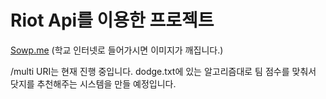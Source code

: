 # Riot Api를 이용한 프로젝트

[Sowp.me](https://sowp.me)
(학교 인터넷로 들어가시면 이미지가 깨집니다.)

/multi URI는 현재 진행 중입니다. dodge.txt에 있는 알고리즘대로 팀 점수를 맞춰서 닷지를 추천해주는 시스템을 만들 예정입니다.
